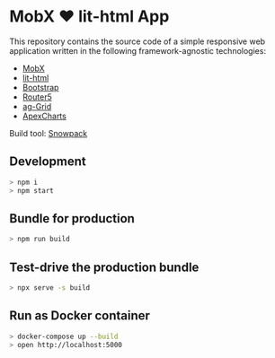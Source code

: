 # MobX ❤️ lit-html App

This repository contains the source code of a simple responsive web application written in the following framework-agnostic technologies:

- [MobX](https://mobx.js.org/)
- [lit-html](https://lit-html.polymer-project.org/)
- [Bootstrap](https://getbootstrap.com/)
- [Router5](https://router5.js.org/)
- [ag-Grid](https://www.ag-grid.com/)
- [ApexCharts](https://apexcharts.com/)

Build tool: [Snowpack](https://www.snowpack.dev/)

## Development

```bash
> npm i
> npm start
```

## Bundle for production

```bash
> npm run build
```

## Test-drive the production bundle

```bash
> npx serve -s build
```

## Run as Docker container

```bash
> docker-compose up --build
> open http://localhost:5000
```
